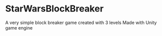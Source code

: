 # StarWarsBlockBreaker

A very simple block breaker game created with 3 levels
Made with Unity game engine
